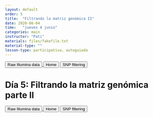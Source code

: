```yaml
---
layout: default
order: 5
title:  "Filtrando la matriz genómica II"
date: 2020-06-04
time:   "jueves 4 junio"
categories: main
instructor: "Pati"
materials: files/fakefile.txt
material-type: ""
lesson-type: participativa, autoguiada
---
```


<a href="https://rdtarvin.github.io/IBS2019_Genomics-of-Biodiversity/main/2019/08/05/02-shell.html"><button>Raw Illumina data</button>	</a><a href="https://rdtarvin.github.io/IBS2019_Genomics-of-Biodiversity/"><button>Home</button></a>    <a href="https://rdtarvin.github.io/IBS2019_Genomics-of-Biodiversity/main/2019/08/05/08-stacks-filtering.html"><button>SNP filtering</button></a>

# Día 5: Filtrando la matriz genómica parte II


<a href="https://rdtarvin.github.io/IBS2019_Genomics-of-Biodiversity/main/2019/08/05/02-shell.html"><button>Raw Illumina data</button>	</a><a href="https://rdtarvin.github.io/IBS2019_Genomics-of-Biodiversity/"><button>Home</button></a>    <a href="https://rdtarvin.github.io/IBS2019_Genomics-of-Biodiversity/main/2019/08/05/08-stacks-filtering.html"><button>SNP filtering</button></a>

